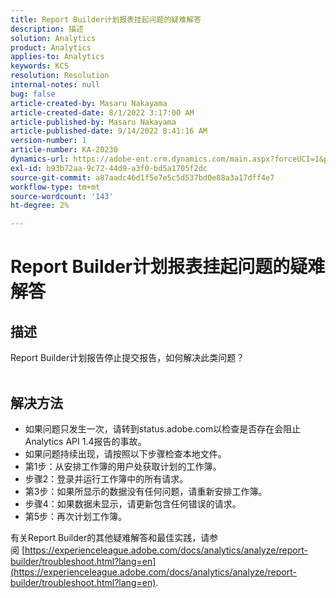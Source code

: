 ```yaml
---
title: Report Builder计划报表挂起问题的疑难解答
description: 描述
solution: Analytics
product: Analytics
applies-to: Analytics
keywords: KCS
resolution: Resolution
internal-notes: null
bug: false
article-created-by: Masaru Nakayama
article-created-date: 8/1/2022 3:17:00 AM
article-published-by: Masaru Nakayama
article-published-date: 9/14/2022 8:41:16 AM
version-number: 1
article-number: KA-20230
dynamics-url: https://adobe-ent.crm.dynamics.com/main.aspx?forceUCI=1&pagetype=entityrecord&etn=knowledgearticle&id=bd999166-4811-ed11-b83d-00224808629f
exl-id: b93b72aa-9c72-44d9-a3f0-bd5a1705f2dc
source-git-commit: a87aadc46d1f5e7e5c5d537bd0e88a3a17dff4e7
workflow-type: tm+mt
source-wordcount: '143'
ht-degree: 2%

---
```


# Report Builder计划报表挂起问题的疑难解答

## 描述

Report Builder计划报告停止提交报告，如何解决此类问题？
<br> 

## 解决方法


- 如果问题只发生一次，请转到status.adobe.com以检查是否存在会阻止Analytics API 1.4报告的事故。
- 如果问题持续出现，请按照以下步骤检查本地文件。
- 第1步：从安排工作簿的用户处获取计划的工作簿。
- 步骤2：登录并运行工作簿中的所有请求。
- 第3步：如果所显示的数据没有任何问题，请重新安排工作簿。
- 步骤4：如果数据未显示，请更新包含任何错误的请求。
- 第5步：再次计划工作簿。


有关Report Builder的其他疑难解答和最佳实践，请参阅 [https://experienceleague.adobe.com/docs/analytics/analyze/report-builder/troubleshoot.html?lang=en](https://experienceleague.adobe.com/docs/analytics/analyze/report-builder/troubleshoot.html?lang=en).
